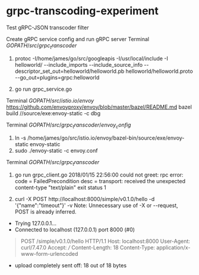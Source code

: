 # grpc-transcoding-experiment
Test gRPC-JSON transcoder filter 

Create gRPC service config and run gRPC server
Terminal $GOPATH/src/grpc_transcoder$ 
1. protoc -I/home/james/go/src/googleapis -I/usr/local/include -I helloworld/ --include_imports --include_source_info --descriptor_set_out=helloworld/helloworld.pb helloworld/helloworld.proto --go_out=plugins=grpc:helloworld

2. go run grpc_service.go


Terminal $GOPATH/src/istio.io/envoy$
https://github.com/envoyproxy/envoy/blob/master/bazel/README.md
bazel build //source/exe:envoy-static -c dbg


Terminal $GOPATH/src/grpc_transcoder/envoy_config$
1. ln -s /home/james/go/src/istio.io/envoy/bazel-bin/source/exe/envoy-static envoy-static
2. sudo ./envoy-static -c envoy.conf 


Terminal $GOPATH/src/grpc_transcoder$ 
1. go run grpc_client.go 
2018/01/15 22:56:00 could not greet: rpc error: code = FailedPrecondition desc = transport: received the unexpected content-type "text/plain"
exit status 1

2. curl -X POST http://localhost:8000/simple/v0.1.0/hello -d '{"name":"timeout"}' -v
Note: Unnecessary use of -X or --request, POST is already inferred.
*   Trying 127.0.0.1...
* Connected to localhost (127.0.0.1) port 8000 (#0)
> POST /simple/v0.1.0/hello HTTP/1.1
> Host: localhost:8000
> User-Agent: curl/7.47.0
> Accept: */*
> Content-Length: 18
> Content-Type: application/x-www-form-urlencoded
> 
* upload completely sent off: 18 out of 18 bytes

